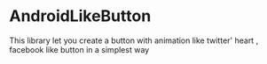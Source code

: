 # AndroidLikeButton
This library let you create a button with animation like twitter' heart , facebook like button in a simplest way

